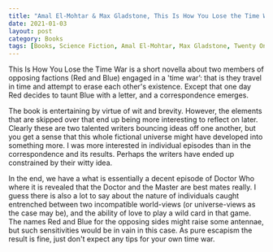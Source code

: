 ```yaml
---
title: "Amal El-Mohtar & Max Gladstone, This Is How You Lose the Time War"
date: 2021-01-03
layout: post
category: Books
tags: [Books, Science Fiction, Amal El-Mohtar, Max Gladstone, Twenty One]
---
```

This Is How You Lose the Time War is a short novella about two members of opposing factions (Red and Blue) engaged in a 'time war’: that is they travel in time and attempt to erase each other's existence. Except that one day Red decides to taunt Blue with a letter, and a correspondence emerges.

The book is entertaining by virtue of wit and brevity. However, the elements that are skipped over that end up being more interesting to reflect on later. Clearly these are two talented writers bouncing ideas off one another, but you get a  sense that this whole fictional universe might have developed into something more. I was more interested in individual episodes than in the correspondence and its results. Perhaps the writers have ended up constrained by their witty idea.

In the end, we have a what is essentially a decent episode of Doctor Who where it is revealed that the Doctor and the Master are best mates really. I guess there is also a lot to say about the nature of individuals caught entrenc­hed between two incompatible world-views (or universe-views as the case may be), and the ability of love to play a wild card in that game. The names Red and Blue for the opposing sides might raise some antennae, but such sensitivities would be in vain in this case. As pure escapism the result is fine, just don't expect any tips for your own time war.